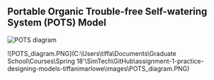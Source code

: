 ## **P**ortable **O**rganic **T**rouble-free **S**elf-watering System (**POTS**) Model

![POTS diagram](..\POTS_diagram.PNG)

![POTS_diagram.PNG](C:\Users\tiffa\Documents\Graduate School\Courses\Spring 18'\SimTech\GitHub\assignment-1-practice-designing-models-tiffanimarlowe\images\POTS_diagram.PNG)
